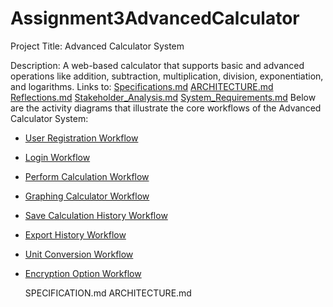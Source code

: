 # Assignment3AdvancedCalculator
Project Title: Advanced Calculator System

Description: A web-based calculator that supports basic and advanced operations like addition, subtraction, multiplication, division, exponentiation, and logarithms. 
Links to:
    [Specifications.md](Specifications.md)
    [ARCHITECTURE.md](ARCHITECTURE.md)
    [Reflections.md](Reflections.md)
    [Stakeholder_Analysis.md](Stakeholder_Analysis.md)
    [System_Requirements.md](System_Requirements.md)
Below are the activity diagrams that illustrate the core workflows of the Advanced Calculator System:

- [User Registration Workflow](https://www.mermaidchart.com/raw/37f5f7b5-2b06-4f47-af30-bcd8baa1b8e2?theme=light&version=v0.1&format=svg)
- [Login Workflow](https://www.mermaidchart.com/raw/c3c0a77b-ecb3-43a4-a46e-f7023bf38f6c?theme=light&version=v0.1&format=svg)
- [Perform Calculation Workflow](https://www.mermaidchart.com/raw/38715718-de2b-4ec5-8c5d-ce6f669e07a2?theme=light&version=v0.1&format=svg)
- [Graphing Calculator Workflow](https://www.mermaidchart.com/raw/91558cfb-f535-4525-a8bd-6fad6ef71a66?theme=light&version=v0.1&format=svg)
- [Save Calculation History Workflow](https://www.mermaidchart.com/raw/df731fbf-4167-4bca-8bf4-c5bec9c0d7de?theme=light&version=v0.1&format=svg)
- [Export History Workflow](https://www.mermaidchart.com/raw/ccd7b04b-d1dd-43ef-be4d-161d51bd0589?theme=light&version=v0.1&format=svg)
- [Unit Conversion Workflow](link_to_diagram)
- [Encryption Option Workflow](link_to_diagram)




    SPECIFICATION.md
    ARCHITECTURE.md
